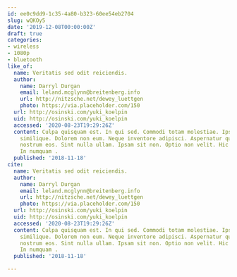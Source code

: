 ```yaml
---
id: ee0c9dd9-1c35-4a80-b323-60ee54eb2704
slug: wQKOy5
date: '2019-12-08T00:00:00Z'
draft: true
categories:
- wireless
- 1080p
- bluetooth
like_of:
  name: Veritatis sed odit reiciendis.
  author:
    name: Darryl Durgan
    email: leland.mcglynn@breitenberg.info
    url: http://nitzsche.net/dewey_luettgen
    photo: https://via.placeholder.com/150
  url: http://osinski.com/yuki_koelpin
  uid: http://osinski.com/yuki_koelpin
  accessed: '2020-08-23T19:29:26Z'
  content: Culpa quisquam est. In qui sed. Commodi totam molestiae. Ipsa laudantium
    similique. Dolorem non eum. Neque inventore adipisci. Aspernatur quia ut. Deleniti
    nostrum eos. Sint nulla ullam. Ipsam sit non. Optio non velit. Hic facilis quasi.
    In numquam .
  published: '2018-11-18'
cite:
  name: Veritatis sed odit reiciendis.
  author:
    name: Darryl Durgan
    email: leland.mcglynn@breitenberg.info
    url: http://nitzsche.net/dewey_luettgen
    photo: https://via.placeholder.com/150
  url: http://osinski.com/yuki_koelpin
  uid: http://osinski.com/yuki_koelpin
  accessed: '2020-08-23T19:29:26Z'
  content: Culpa quisquam est. In qui sed. Commodi totam molestiae. Ipsa laudantium
    similique. Dolorem non eum. Neque inventore adipisci. Aspernatur quia ut. Deleniti
    nostrum eos. Sint nulla ullam. Ipsam sit non. Optio non velit. Hic facilis quasi.
    In numquam .
  published: '2018-11-18'

---
```



